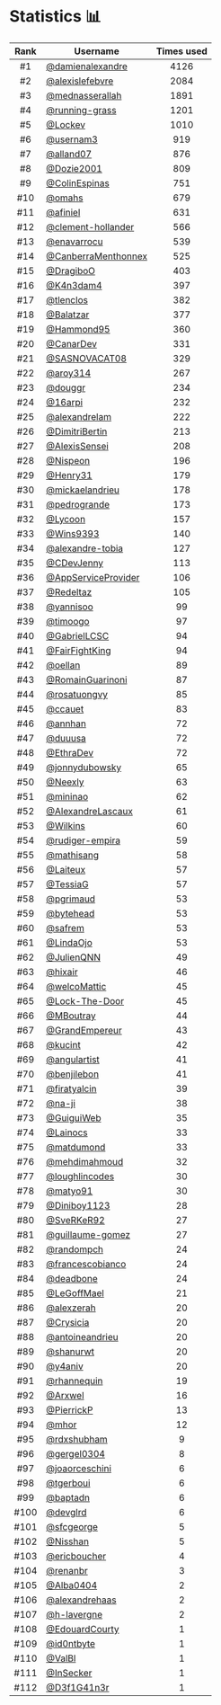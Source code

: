 # Statistics 📊

|Rank|Username|Times used|
:--------:|--------|:--------:|
|#1|[@damienalexandre](https://github.com/damienalexandre)|4126|
|#2|[@alexislefebvre](https://github.com/alexislefebvre)|2084|
|#3|[@mednasserallah](https://github.com/mednasserallah)|1891|
|#4|[@running-grass](https://github.com/running-grass)|1201|
|#5|[@Lockev](https://github.com/Lockev)|1010|
|#6|[@usernam3](https://github.com/usernam3)|919|
|#7|[@alland07](https://github.com/alland07)|876|
|#8|[@Dozie2001](https://github.com/Dozie2001)|809|
|#9|[@ColinEspinas](https://github.com/ColinEspinas)|751|
|#10|[@omahs](https://github.com/omahs)|679|
|#11|[@afiniel](https://github.com/afiniel)|631|
|#12|[@clement-hollander](https://github.com/clement-hollander)|566|
|#13|[@enavarrocu](https://github.com/enavarrocu)|539|
|#14|[@CanberraMenthonnex](https://github.com/CanberraMenthonnex)|525|
|#15|[@DragiboO](https://github.com/DragiboO)|403|
|#16|[@K4n3dam4](https://github.com/K4n3dam4)|397|
|#17|[@tlenclos](https://github.com/tlenclos)|382|
|#18|[@Balatzar](https://github.com/Balatzar)|377|
|#19|[@Hammond95](https://github.com/Hammond95)|360|
|#20|[@CanarDev](https://github.com/CanarDev)|331|
|#21|[@SASNOVACAT08](https://github.com/SASNOVACAT08)|329|
|#22|[@aroy314](https://github.com/aroy314)|267|
|#23|[@douggr](https://github.com/douggr)|234|
|#24|[@16arpi](https://github.com/16arpi)|232|
|#25|[@alexandrelam](https://github.com/alexandrelam)|222|
|#26|[@DimitriBertin](https://github.com/DimitriBertin)|213|
|#27|[@AlexisSensei](https://github.com/AlexisSensei)|208|
|#28|[@Nispeon](https://github.com/Nispeon)|196|
|#29|[@Henry31](https://github.com/Henry31)|179|
|#30|[@mickaelandrieu](https://github.com/mickaelandrieu)|178|
|#31|[@pedrogrande](https://github.com/pedrogrande)|173|
|#32|[@Lycoon](https://github.com/Lycoon)|157|
|#33|[@Wins9393](https://github.com/Wins9393)|140|
|#34|[@alexandre-tobia](https://github.com/alexandre-tobia)|127|
|#35|[@CDevJenny](https://github.com/CDevJenny)|113|
|#36|[@AppServiceProvider](https://github.com/AppServiceProvider)|106|
|#37|[@Redeltaz](https://github.com/Redeltaz)|105|
|#38|[@yannisoo](https://github.com/yannisoo)|99|
|#39|[@timoogo](https://github.com/timoogo)|97|
|#40|[@GabrielLCSC](https://github.com/GabrielLCSC)|94|
|#41|[@FairFightKing](https://github.com/FairFightKing)|94|
|#42|[@oellan](https://github.com/oellan)|89|
|#43|[@RomainGuarinoni](https://github.com/RomainGuarinoni)|87|
|#44|[@rosatuongvy](https://github.com/rosatuongvy)|85|
|#45|[@ccauet](https://github.com/ccauet)|83|
|#46|[@annhan](https://github.com/annhan)|72|
|#47|[@duuusa](https://github.com/duuusa)|72|
|#48|[@EthraDev](https://github.com/EthraDev)|72|
|#49|[@jonnydubowsky](https://github.com/jonnydubowsky)|65|
|#50|[@Neexly](https://github.com/Neexly)|63|
|#51|[@mininao](https://github.com/mininao)|62|
|#52|[@AlexandreLascaux](https://github.com/AlexandreLascaux)|61|
|#53|[@Wilkins](https://github.com/Wilkins)|60|
|#54|[@rudiger-empira](https://github.com/rudiger-empira)|59|
|#55|[@mathisang](https://github.com/mathisang)|58|
|#56|[@Laiteux](https://github.com/Laiteux)|57|
|#57|[@TessiaG](https://github.com/TessiaG)|57|
|#58|[@pgrimaud](https://github.com/pgrimaud)|53|
|#59|[@bytehead](https://github.com/bytehead)|53|
|#60|[@safrem](https://github.com/safrem)|53|
|#61|[@LindaOjo](https://github.com/LindaOjo)|53|
|#62|[@JulienQNN](https://github.com/JulienQNN)|49|
|#63|[@hixair](https://github.com/hixair)|46|
|#64|[@welcoMattic](https://github.com/welcoMattic)|45|
|#65|[@Lock-The-Door](https://github.com/Lock-The-Door)|45|
|#66|[@MBoutray](https://github.com/MBoutray)|44|
|#67|[@GrandEmpereur](https://github.com/GrandEmpereur)|43|
|#68|[@kucint](https://github.com/kucint)|42|
|#69|[@angulartist](https://github.com/angulartist)|41|
|#70|[@benjilebon](https://github.com/benjilebon)|41|
|#71|[@firatyalcin](https://github.com/firatyalcin)|39|
|#72|[@na-ji](https://github.com/na-ji)|38|
|#73|[@GuiguiWeb](https://github.com/GuiguiWeb)|35|
|#74|[@Lainocs](https://github.com/Lainocs)|33|
|#75|[@matdumond](https://github.com/matdumond)|33|
|#76|[@mehdimahmoud](https://github.com/mehdimahmoud)|32|
|#77|[@loughlincodes](https://github.com/loughlincodes)|30|
|#78|[@matyo91](https://github.com/matyo91)|30|
|#79|[@Diniboy1123](https://github.com/Diniboy1123)|28|
|#80|[@SveRKeR92](https://github.com/SveRKeR92)|27|
|#81|[@guillaume-gomez](https://github.com/guillaume-gomez)|27|
|#82|[@randompch](https://github.com/randompch)|24|
|#83|[@francescobianco](https://github.com/francescobianco)|24|
|#84|[@deadbone](https://github.com/deadbone)|24|
|#85|[@LeGoffMael](https://github.com/LeGoffMael)|21|
|#86|[@alexzerah](https://github.com/alexzerah)|20|
|#87|[@Crysicia](https://github.com/Crysicia)|20|
|#88|[@antoineandrieu](https://github.com/antoineandrieu)|20|
|#89|[@shanurwt](https://github.com/shanurwt)|20|
|#90|[@y4aniv](https://github.com/y4aniv)|20|
|#91|[@rhannequin](https://github.com/rhannequin)|19|
|#92|[@Arxwel](https://github.com/Arxwel)|16|
|#93|[@PierrickP](https://github.com/PierrickP)|13|
|#94|[@mhor](https://github.com/mhor)|12|
|#95|[@rdxshubham](https://github.com/rdxshubham)|9|
|#96|[@gergel0304](https://github.com/gergel0304)|8|
|#97|[@joaorceschini](https://github.com/joaorceschini)|6|
|#98|[@tgerboui](https://github.com/tgerboui)|6|
|#99|[@baptadn](https://github.com/baptadn)|6|
|#100|[@devglrd](https://github.com/devglrd)|6|
|#101|[@sfcgeorge](https://github.com/sfcgeorge)|5|
|#102|[@Nisshan](https://github.com/Nisshan)|5|
|#103|[@ericboucher](https://github.com/ericboucher)|4|
|#104|[@renanbr](https://github.com/renanbr)|3|
|#105|[@Alba0404](https://github.com/Alba0404)|2|
|#106|[@alexandrehaas](https://github.com/alexandrehaas)|2|
|#107|[@h-lavergne](https://github.com/h-lavergne)|2|
|#108|[@EdouardCourty](https://github.com/EdouardCourty)|1|
|#109|[@id0ntbyte](https://github.com/id0ntbyte)|1|
|#110|[@ValBl](https://github.com/ValBl)|1|
|#111|[@InSecker](https://github.com/InSecker)|1|
|#112|[@D3f1G41n3r](https://github.com/D3f1G41n3r)|1|

